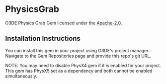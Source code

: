 # PhysicsGrab
O3DE Physics Grab Gem licensed under the [Apache-2.0](/LICENSE.txt).

## Installation Instructions
You can install this gem in your project using O3DE's project manager. Navigate to the Gem Repositories page and provide this repo's git URL.

NOTE: You may need to disable PhysX4 gem if it is enabled for your project. This gem has PhysX5 set as a dependency and both cannot be enabled simultaneously.
